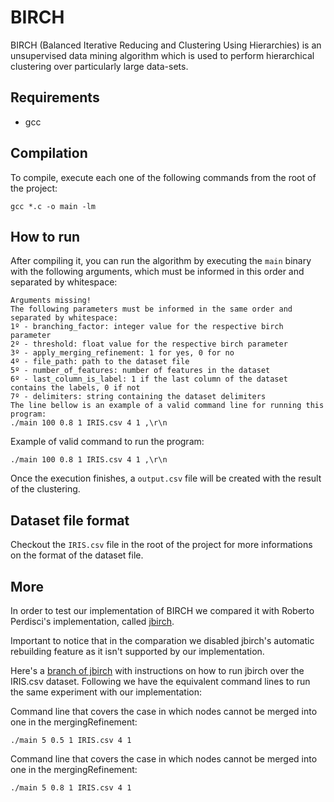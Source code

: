 # BIRCH

BIRCH (Balanced Iterative Reducing and Clustering Using Hierarchies) is an unsupervised data mining algorithm which is used to perform hierarchical clustering over particularly large data-sets.

## Requirements
* gcc

## Compilation

To compile, execute each one of the following commands from the root of the project:

```
gcc *.c -o main -lm
```

## How to run

After compiling it, you can run the algorithm by executing the `main` binary with the following arguments, which must be informed in this order and separated by whitespace:
~~~
Arguments missing!
The following parameters must be informed in the same order and separated by whitespace:
1º - branching_factor: integer value for the respective birch parameter
2º - threshold: float value for the respective birch parameter
3º - apply_merging_refinement: 1 for yes, 0 for no
4º - file_path: path to the dataset file
5º - number_of_features: number of features in the dataset
6º - last_column_is_label: 1 if the last column of the dataset contains the labels, 0 if not
7º - delimiters: string containing the dataset delimiters
The line bellow is an example of a valid command line for running this program:
./main 100 0.8 1 IRIS.csv 4 1 ,\r\n

~~~
Example of valid command to run the program:

```
./main 100 0.8 1 IRIS.csv 4 1 ,\r\n
```

Once the execution finishes, a `output.csv` file will be created with the result of the clustering.


## Dataset file format

Checkout the `IRIS.csv` file in the root of the project for more informations on the format of the dataset file.

## More

In order to test our implementation of BIRCH we compared it with Roberto Perdisci's implementation, called [jbirch](https://github.com/perdisci/jbirch).

Important to notice that in the comparation we disabled jbirch's automatic rebuilding feature as it isn't supported by our implementation.

Here's a [branch of jbirch](https://github.com/douglas444/jbirch) with instructions on how to run jbirch over the IRIS.csv dataset. Following we have the equivalent command lines to run the same experiment with our implementation:

Command line that covers the case in which nodes cannot be merged into one in the mergingRefinement:

```
./main 5 0.5 1 IRIS.csv 4 1
```

Command line that covers the case in which nodes cannot be merged into one in the mergingRefinement:
```
./main 5 0.8 1 IRIS.csv 4 1
```

